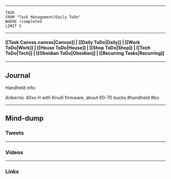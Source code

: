 
---
```dataview
TASK
FROM "Task Management/Daily ToDo"
WHERE !completed
LIMIT 5
```
---

#### [[Task Canvas.canvas|Canvas]] | [[Daily ToDo|Daily]] | [[Work ToDo|Work]] |  [[House ToDo|House]] |  [[Shop ToDo|Shop]] | [[Tech ToDo|Tech]] | [[Obsidian ToDo|Obsidian]] | [[Recurring Tasks|Recurring]] 
---
## Journal

Handheld info:

Anbernic 40xx H with Knulli firmware, about 60-70 bucks #handheld #bo 

---
## Mind-dump

### Tweets

---
### Videos

---
### Links 